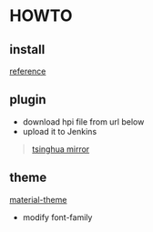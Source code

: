 # HOWTO

## install

[reference](https://jenkins.io/zh/doc/)

## plugin

- download hpi file from url below
- upload it to Jenkins

> [tsinghua mirror](https://mirrors.tuna.tsinghua.edu.cn/jenkins/plugins/)

## theme

[material-theme](http://afonsof.com/jenkins-material-theme/)

- modify font-family

